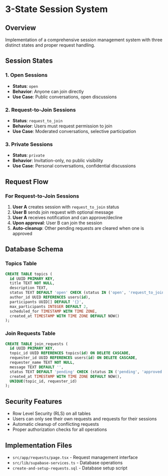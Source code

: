 # 3-State Session System

## Overview
Implementation of a comprehensive session management system with three distinct states and proper request handling.

## Session States

### 1. Open Sessions
- **Status**: `open`
- **Behavior**: Anyone can join directly
- **Use Case**: Public conversations, open discussions

### 2. Request-to-Join Sessions  
- **Status**: `request_to_join`
- **Behavior**: Users must request permission to join
- **Use Case**: Moderated conversations, selective participation

### 3. Private Sessions
- **Status**: `private` 
- **Behavior**: Invitation-only, no public visibility
- **Use Case**: Personal conversations, confidential discussions

## Request Flow

### For Request-to-Join Sessions
1. **User A** creates session with `request_to_join` status
2. **User B** sends join request with optional message
3. **User A** receives notification and can approve/decline
4. **Upon approval**: User B can join the session
5. **Auto-cleanup**: Other pending requests are cleared when one is approved

## Database Schema

### Topics Table
```sql
CREATE TABLE topics (
  id UUID PRIMARY KEY,
  title TEXT NOT NULL,
  description TEXT,
  status TEXT DEFAULT 'open' CHECK (status IN ('open', 'request_to_join', 'private')),
  author_id UUID REFERENCES users(id),
  participants UUID[] DEFAULT '{}',
  max_participants INTEGER DEFAULT 2,
  scheduled_for TIMESTAMP WITH TIME ZONE,
  created_at TIMESTAMP WITH TIME ZONE DEFAULT NOW()
);
```

### Join Requests Table
```sql
CREATE TABLE join_requests (
  id UUID PRIMARY KEY,
  topic_id UUID REFERENCES topics(id) ON DELETE CASCADE,
  requester_id UUID REFERENCES users(id) ON DELETE CASCADE,
  requester_name TEXT NOT NULL,
  message TEXT DEFAULT '',
  status TEXT DEFAULT 'pending' CHECK (status IN ('pending', 'approved', 'rejected')),
  created_at TIMESTAMP WITH TIME ZONE DEFAULT NOW(),
  UNIQUE(topic_id, requester_id)
);
```

## Security Features
- Row Level Security (RLS) on all tables
- Users can only see their own requests and requests for their sessions
- Automatic cleanup of conflicting requests
- Proper authorization checks for all operations

## Implementation Files
- `src/app/requests/page.tsx` - Request management interface
- `src/lib/supabase-services.ts` - Database operations
- `create-and-setup-requests.sql` - Database setup script